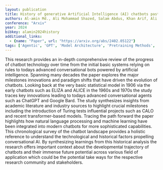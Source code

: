 ```yaml
---
layout: publication
title: History of generative Artificial Intelligence (AI) chatbots past present and future development
authors: Al-amin Md., Ali Mohammad Shazed, Salam Abdus, Khan Arif, Ali Ashraf, Ullah Ahsan, Alam Md Nur, Chowdhury Shamsul Kabir
conference: "Arxiv"
year: 2024
bibkey: alamin2024history
additional_links:
  - {name: "Paper", url: "https://arxiv.org/abs/2402.05122"}
tags: ['Agentic', 'GPT', 'Model Architecture', 'Pretraining Methods', 'Reinforcement Learning', 'Survey Paper', 'Transformer']
---
```

This research provides an in-depth comprehensive review of the progress of chatbot technology over time from the initial basic systems relying on rules to todays advanced conversational bots powered by artificial intelligence. Spanning many decades the paper explores the major milestones innovations and paradigm shifts that have driven the evolution of chatbots. Looking back at the very basic statistical model in 1906 via the early chatbots such as ELIZA and ALICE in the 1960s and 1970s the study traces key innovations leading to todays advanced conversational agents such as ChatGPT and Google Bard. The study synthesizes insights from academic literature and industry sources to highlight crucial milestones including the introduction of Turing tests influential projects such as CALO and recent transformer-based models. Tracing the path forward the paper highlights how natural language processing and machine learning have been integrated into modern chatbots for more sophisticated capabilities. This chronological survey of the chatbot landscape provides a holistic reference to understand the technological and historical factors propelling conversational AI. By synthesizing learnings from this historical analysis the research offers important context about the developmental trajectory of chatbots and their immense future potential across various field of application which could be the potential take ways for the respective research community and stakeholders.
